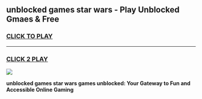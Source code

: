 
## unblocked games star wars - Play Unblocked Gmaes & Free
<h3>
<a href="https://premium.freeplayer.one?title=unblocked_games_star_wars&ref=20F">CLICK TO PLAY</a></h3>
<hr>

<h3>
<a href="https://premium.freeplayer.one?title=unblocked_games_star_wars&ref=20F">CLICK 2 PLAY</a>
  
</h3>

<a href="https://premium.freeplayer.one?title=unblocked_games_star_wars&ref=20F/"><img src="https://clearcache.store/games.png"></a>


**unblocked games star wars games unblocked: Your Gateway to Fun and Accessible Online Gaming**
